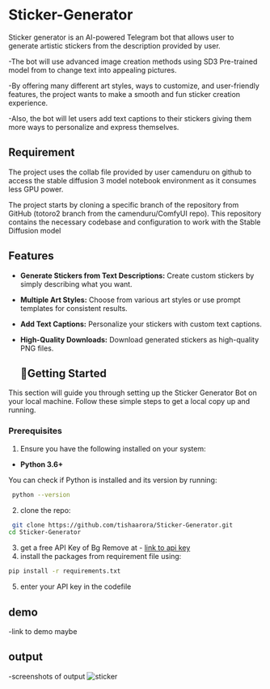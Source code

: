 # Sticker-Generator
Sticker generator is an AI-powered Telegram bot that allows user to generate artistic stickers from the description provided by user.

-The bot will use advanced image creation methods using SD3 Pre-trained model from to change text into appealing pictures.

-By offering many different art styles, ways to customize, and user-friendly features, the project wants to make a smooth and fun sticker creation experience.

-Also, the bot will let users add text captions to their stickers giving them more ways to personalize and express themselves.

## Requirement
The project uses the collab file provided by user camenduru on github to access the stable diffusion 3 model notebook environment as it consumes less GPU power.

The project starts by cloning a specific branch of the repository from GitHub (totoro2 branch from the camenduru/ComfyUI repo). This repository contains the necessary codebase and configuration to work with the Stable Diffusion model


## Features

- **Generate Stickers from Text Descriptions:** Create custom stickers by simply describing what you want.
- **Multiple Art Styles:** Choose from various art styles or use prompt templates for consistent results.
- **Add Text Captions:** Personalize your stickers with custom text captions.
- **High-Quality Downloads:** Download generated stickers as high-quality PNG files.



  ## 🚀Getting Started

This section will guide you through setting up the Sticker Generator Bot on your local machine. Follow these simple steps to get a local copy up and running.

### Prerequisites

1. Ensure you have the following installed on your system:

- **Python 3.6+**

You can check if Python is installed and its version by running:
```bash
 python --version
```
2. clone the repo:
```bash
 git clone https://github.com/tishaarora/Sticker-Generator.git
cd Sticker-Generator
```

3. get a free API Key of Bg Remove at -
[link to api key](https://www.remove.bg/api)
4. install the packages from requirement file using:
```bash
pip install -r requirements.txt
```
5. enter your API key in the codefile


## demo
-link to demo maybe

## output
-screenshots of output
![sticker](https://github.com/user-attachments/assets/1db1a608-0964-44c7-a1d8-1427932093de)


